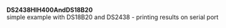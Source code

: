 <b>DS2438HIH400AndDS18B20</b><br>
simple example with DS18B20 and DS2438 - printing results on serial port
